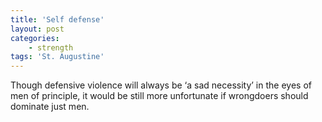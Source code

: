 ```yaml
---
title: 'Self defense'
layout: post
categories:
    - strength
tags: 'St. Augustine'
---
```


Though defensive violence will always be ‘a sad necessity’ in the eyes of men of principle, it would be still more unfortunate if wrongdoers should dominate just men.